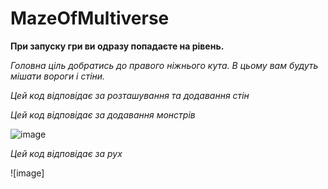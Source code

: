 # MazeOfMultiverse
**При запуску гри ви одразу попадаєте на рівень.**

*Головна ціль добратись до правого ніжнього кута. В цьому вам будуть мішати вороги і стіни.*

*Цей код відповідає за розташування та додавання стін*

*Цей код відповідає за додавання монстрів*

![image](https://user-images.githubusercontent.com/130775574/233655512-5fcf1f4a-12eb-44a5-b6bb-b187ca4db7f6.png)

*Цей код відповідає за рух*

![image]


